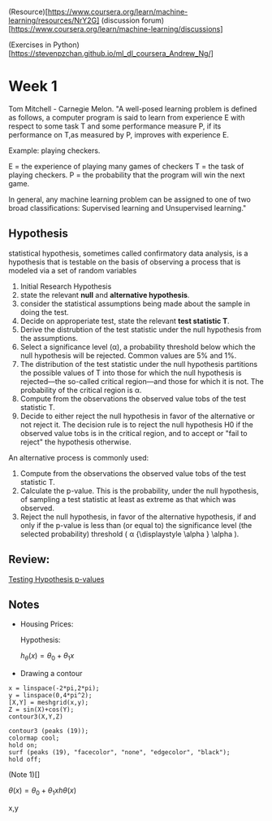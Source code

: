 (Resource)[https://www.coursera.org/learn/machine-learning/resources/NrY2G]
(discussion forum)[https://www.coursera.org/learn/machine-learning/discussions]

(Exercises in Python)[https://stevenpzchan.github.io/ml_dl_coursera_Andrew_Ng/]

# Week 1

Tom Mitchell - Carnegie Melon.
"A well-posed learning problem is defined as follows, a computer program is said to learn from experience E with respect to some task T and some performance measure P, if its performance on T,as measured by P, improves with experience E.

Example: playing checkers.

E = the experience of playing many games of checkers
T = the task of playing checkers.
P = the probability that the program will win the next game.

In general, any machine learning problem can be assigned to one of two broad classifications:
Supervised learning and Unsupervised learning."

## Hypothesis

statistical hypothesis, sometimes called confirmatory data analysis, is a hypothesis that is testable on the basis of observing a process that is modeled via a set of random variables

1. Initial Research Hypothesis
2. state the relevant **null** and **alternative hypothesis**.
3. consider the statistical assumptions being made about the sample in doing the test.
4. Decide on approperiate test, state the relevant **test statistic T**.
5. Derive the distrubtion of the test statistic under the null hypothesis from the assumptions.
6. Select a significance level (α), a probability threshold below which the null hypothesis will be rejected. Common values are 5% and 1%.
7. The distribution of the test statistic under the null hypothesis partitions the possible values of T into those for which the null hypothesis is rejected—the so-called critical region—and those for which it is not. The probability of the critical region is α.
8. Compute from the observations the observed value tobs of the test statistic T.
9. Decide to either reject the null hypothesis in favor of the alternative or not reject it. The decision rule is to reject the null hypothesis H0 if the observed value tobs is in the critical region, and to accept or "fail to reject" the hypothesis otherwise.

An alternative process is commonly used:

1. Compute from the observations the observed value tobs of the test statistic T.
2. Calculate the p-value. This is the probability, under the null hypothesis, of sampling a test statistic at least as extreme as that which was observed.
3. Reject the null hypothesis, in favor of the alternative hypothesis, if and only if the p-value is less than (or equal to) the significance level (the selected probability) threshold ( α {\displaystyle \alpha } \alpha ).

## Review:

[Testing Hypothesis p-values](https://www.khanacademy.org/math/statistics-probability/significance-tests-one-sample/more-significance-testing-videos/v/hypothesis-testing-and-p-values)

## Notes

- Housing Prices:

  Hypothesis:

  $h_\theta(x) = \theta_0+\theta_1x$

- Drawing a contour

```
x = linspace(-2*pi,2*pi);
y = linspace(0,4*pi^2);
[X,Y] = meshgrid(x,y);
Z = sin(X)+cos(Y);
contour3(X,Y,Z)

contour3 (peaks (19));
colormap cool;
hold on;
surf (peaks (19), "facecolor", "none", "edgecolor", "black");
hold off;
```

(Note 1)[]


$\theta(x) = \theta_0 + \theta_1xhθ​(x)$

x,y
